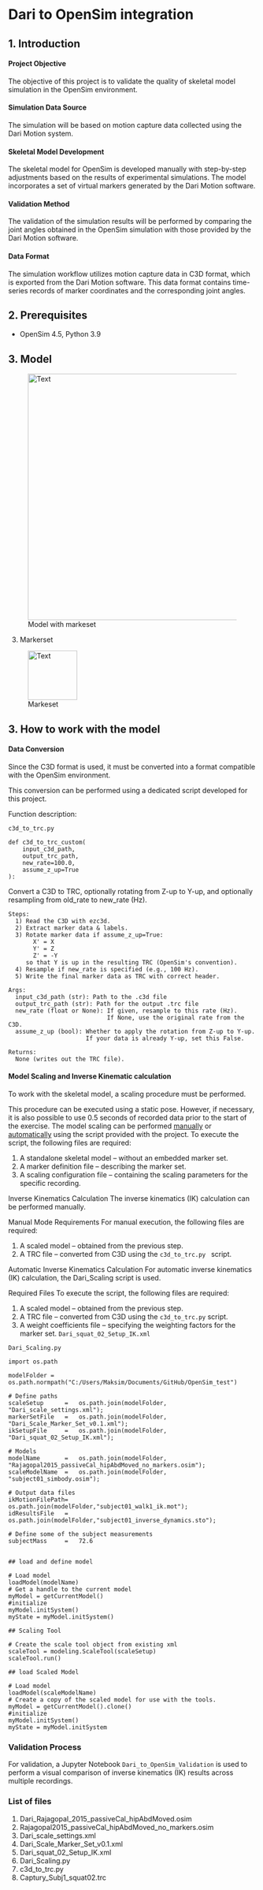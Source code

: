 # Dari to OpenSim integration 
## 1. Introduction

#### Project Objective
The objective of this project is to validate the quality of skeletal model simulation in the OpenSim environment.

#### Simulation Data Source
The simulation will be based on motion capture data collected using the Dari Motion system.

#### Skeletal Model Development
The skeletal model for OpenSim is developed manually with step-by-step adjustments based on the results of experimental simulations. The model incorporates a set of virtual markers generated by the Dari Motion software.

#### Validation Method
The validation of the simulation results will be performed by comparing the joint angles obtained in the OpenSim simulation with those provided by the Dari Motion software.

#### Data Format
The simulation workflow utilizes motion capture data in C3D format, which is exported from the Dari Motion software. This data format contains time-series records of marker coordinates and the corresponding joint angles.

## 2. Prerequisites
* OpenSim 4.5, Python 3.9

## 3. Model

<p align="center">
<figure>
  <img
  src="IMG/model.png"
  style="width:500px;"
  alt="Text">
  <figcaption>Model with markeset</figcaption>
</figure>
</p>

3. Markerset

<p align="center">
<figure>
  <img
  src="IMG/markerset.png"
  style="width:100;"
  alt="Text">
  <figcaption>Markeset</figcaption>
</figure>
</p>

## 3. How to work with the model

#### Data Conversion
Since the C3D format is used, it must be converted into a format compatible with the OpenSim environment.

This conversion can be performed using a dedicated script developed for this project. 

Function description:
```{python}
c3d_to_trc.py

def c3d_to_trc_custom(
    input_c3d_path, 
    output_trc_path, 
    new_rate=100.0,
    assume_z_up=True
):

```
Convert a C3D to TRC, optionally rotating from Z-up to Y-up,
and optionally resampling from old_rate to new_rate (Hz).

    Steps:
      1) Read the C3D with ezc3d.
      2) Extract marker data & labels.
      3) Rotate marker data if assume_z_up=True:
           X' = X
           Y' = Z
           Z' = -Y
         so that Y is up in the resulting TRC (OpenSim's convention).
      4) Resample if new_rate is specified (e.g., 100 Hz).
      5) Write the final marker data as TRC with correct header.
    
    Args:
      input_c3d_path (str): Path to the .c3d file
      output_trc_path (str): Path for the output .trc file
      new_rate (float or None): If given, resample to this rate (Hz).
                                If None, use the original rate from the C3D.
      assume_z_up (bool): Whether to apply the rotation from Z-up to Y-up.
                          If your data is already Y-up, set this False.
    
    Returns:
      None (writes out the TRC file).
      
      
#### Model Scaling and Inverse Kinematic calculation

To work with the skeletal model, a scaling procedure must be performed.

This procedure can be executed using a static pose. However, if necessary, it is also possible to use 0.5 seconds of recorded data prior to the start of the exercise. The model scaling can be performed [manually](https://opensimconfluence.atlassian.net/wiki/spaces/OpenSim/pages/53089123/Getting+Started+with+Scaling) or [automatically](https://opensimconfluence.atlassian.net/wiki/spaces/OpenSim/pages/53089368/Scripting+in+the+GUI) using the script provided with the project.
To execute the script, the following files are required:

1. A standalone skeletal model – without an embedded marker set.
2. A marker definition file – describing the marker set.
3. A scaling configuration file – containing the scaling parameters for the specific recording.

Inverse Kinematics Calculation
The inverse kinematics (IK) calculation can be performed manually.

Manual Mode Requirements
For manual execution, the following files are required:

1. A scaled model – obtained from the previous step.
2. A TRC file – converted from C3D using the ```c3d_to_trc.py ``` script.

Automatic Inverse Kinematics Calculation
For automatic inverse kinematics (IK) calculation, the Dari_Scaling script is used.

Required Files
To execute the script, the following files are required:

1. A scaled model – obtained from the previous step.
2. A TRC file – converted from C3D using the ```c3d_to_trc.py``` script.
3. A weight coefficients file – specifying the weighting factors for the marker set. ```Dari_squat_02_Setup_IK.xml```

```{python}
Dari_Scaling.py

import os.path

modelFolder = os.path.normpath("C:/Users/Maksim/Documents/GitHub/OpenSim_test")
  
# Define paths
scaleSetup		=	os.path.join(modelFolder, "Dari_scale_settings.xml");
markerSetFile   =	os.path.join(modelFolder, "Dari_Scale_Marker_Set_v0.1.xml");
ikSetupFile		=	os.path.join(modelFolder, "Dari_squat_02_Setup_IK.xml");

# Models
modelName	    =	os.path.join(modelFolder, "Rajagopal2015_passiveCal_hipAbdMoved_no_markers.osim");
scaleModelName	=	os.path.join(modelFolder, "subject01_simbody.osim");

# Output data files
ikMotionFilePath=	os.path.join(modelFolder,"subject01_walk1_ik.mot");
idResultsFile	=	os.path.join(modelFolder,"subject01_inverse_dynamics.sto");

# Define some of the subject measurements
subjectMass		=	72.6


## load and define model

# Load model 
loadModel(modelName)
# Get a handle to the current model
myModel = getCurrentModel()
#initialize
myModel.initSystem()
myState = myModel.initSystem()

## Scaling Tool

# Create the scale tool object from existing xml
scaleTool = modeling.ScaleTool(scaleSetup)
scaleTool.run()

## load Scaled Model

# Load model 
loadModel(scaleModelName)
# Create a copy of the scaled model for use with the tools.
myModel = getCurrentModel().clone()
#initialize
myModel.initSystem()
myState = myModel.initSystem

```

### Validation Process
For validation, a Jupyter Notebook ```Dari_to_OpenSim_Validation```  is used to perform a visual comparison of inverse kinematics (IK) results across multiple recordings.

### List of files
1. Dari_Rajagopal_2015_passiveCal_hipAbdMoved.osim
2. Rajagopal2015_passiveCal_hipAbdMoved_no_markers.osim
3. Dari_scale_settings.xml
4. Dari_Scale_Marker_Set_v0.1.xml
5. Dari_squat_02_Setup_IK.xml
6. Dari_Scaling.py
7. c3d_to_trc.py
8. Captury_Subj1_squat02.trc
 
